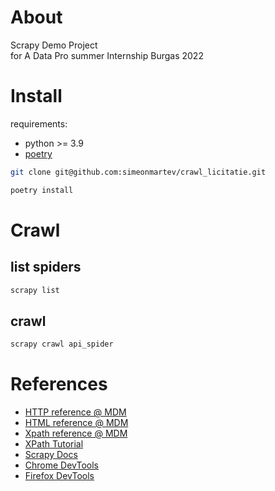 # About
Scrapy Demo Project  
for A Data Pro summer Internship Burgas 2022
# Install
requirements:
- python >= 3.9
- [poetry](https://python-poetry.org)
```bash
git clone git@github.com:simeonmartev/crawl_licitatie.git

poetry install
```

# Crawl

## list spiders
```bash
scrapy list
```

## crawl
```bash
scrapy crawl api_spider
```

# References
- [HTTP reference @ MDM](https://developer.mozilla.org/en-US/docs/Web/HTTP)
- [HTML reference @ MDM](https://developer.mozilla.org/en-US/docs/Web/HTML)
- [Xpath reference @ MDM](https://developer.mozilla.org/en-US/docs/Web/XPath)
- [XPath Tutorial](https://www.w3schools.com/xml/xpath_intro.asp)
- [Scrapy Docs](https://docs.scrapy.org/en/latest/index.html)
- [Chrome DevTools](https://developer.chrome.com/docs/devtools/overview/)
- [Firefox DevTools](https://firefox-dev.tools)